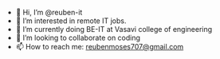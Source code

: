 - 👋 Hi, I’m @reuben-it
- 👀 I’m interested in remote IT jobs.
- 🌱 I’m currently doing BE-IT at Vasavi college of engineering
- 💞️ I’m looking to collaborate on coding 
- 📫 How to reach me: reubenmoses707@gmail.com

<!---
reuben-it/reuben-it is a ✨ special ✨ repository because its `README.md` (this file) appears on your GitHub profile.
You can click the Preview link to take a look at your changes.
--->
